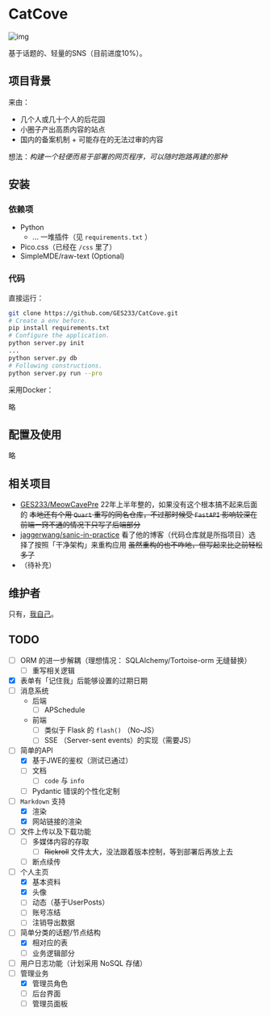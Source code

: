 # CatCove
![img](https://img.shields.io/badge/license-WTFPL-blue)

基于话题的、轻量的SNS（目前进度10%）。

## 项目背景

来由：

- 几个人或几十个人的后花园
- 小圈子产出高质内容的站点
- 国内的备案机制 + 可能存在的无法过审的内容

想法：*构建一个轻便而易于部署的网页程序，可以随时跑路再建的那种*

## 安装

### 依赖项

- Python
  - ... 一堆插件（见 `requirements.txt` ）
- Pico.css（已经在 `/css` 里了）
- SimpleMDE/raw-text (Optional)

### 代码

直接运行：

```bash
git clone https://github.com/GES233/CatCove.git
# Create a env before.
pip install requirements.txt
# Configure the application.
python server.py init
...
python server.py db
# Following constructions.
python server.py run --pro
```

采用Docker：

略

## 配置及使用

略

## 相关项目

- [GES233/MeowCavePre](https://github.com/GES233/MeowCavePre) 22年上半年整的，如果没有这个根本搞不起来后面的 ~~本地还有个用 `Quart` 重写的同名仓库，不过那时候受 `FastAPI` 影响较深在前端一窍不通的情况下只写了后端部分~~
- [jaggerwang/sanic-in-practice](https://github.com/jaggerwang/sanic-in-practice) 看了他的博客（代码仓库就是所指项目）选择了按照「干净架构」来重构应用 ~~虽然重构的也不咋地，但写起来比之前轻松多了~~
- （待补充）

## 维护者

只有，[我自己](https://github.com/GES233)。

## TODO

- [ ] ORM 的进一步解耦（理想情况： SQLAlchemy/Tortoise-orm 无缝替换）
  - [ ] 重写相关逻辑
- [x] 表单有「记住我」后能够设置的过期日期
- [ ] 消息系统
  - 后端
    - [ ] APSchedule
  - 前端
    - [ ] 类似于 Flask 的 `flash()` （No-JS）
    - [ ] SSE （Server-sent events）的实现（需要JS）
- [ ] 简单的API
  - [x] 基于JWE的鉴权（测试已通过）
  - [ ] 文档
    - [ ] `code` 与 `info`
  - [ ] Pydantic 错误的个性化定制
- [ ] `Markdown` 支持
  - [x] 渲染
  - [x] 网站链接的渲染
- [ ] 文件上传以及下载功能
  - [ ] 多媒体内容的存取
    - [ ] ~~Rickroll~~ 文件太大，没法跟着版本控制，等到部署后再放上去
  - [ ] 断点续传
- [ ] 个人主页
  - [x] 基本资料
  - [x] 头像
  - [ ] 动态（基于UserPosts）
  - [ ] 账号冻结
  - [ ] 注销导出数据
- [ ] 简单分类的话题/节点结构
  - [x] 相对应的表
  - [ ] 业务逻辑部分
- [ ] 用户日志功能（计划采用 NoSQL 存储）
- [ ] 管理业务
  - [x] 管理员角色
  - [ ] 后台界面
  - [ ] 管理员面板
